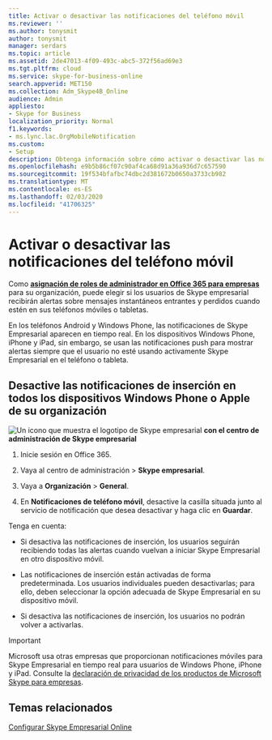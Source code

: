 ```yaml
---
title: Activar o desactivar las notificaciones del teléfono móvil
ms.reviewer: ''
ms.author: tonysmit
author: tonysmit
manager: serdars
ms.topic: article
ms.assetid: 2de47013-4f09-493c-abc5-372f56ad69e3
ms.tgt.pltfrm: cloud
ms.service: skype-for-business-online
search.appverid: MET150
ms.collection: Adm_Skype4B_Online
audience: Admin
appliesto:
- Skype for Business
localization_priority: Normal
f1.keywords:
- ms.lync.lac.OrgMobileNotification
ms.custom:
- Setup
description: Obtenga información sobre cómo activar o desactivar las notificaciones de teléfono móvil para que los usuarios puedan recibir alertas sobre mensajes instantáneos, correo de voz y mensajes instantáneos perdidos.
ms.openlocfilehash: e9b5b86cf07c90af4ca68d91a36a936d7c657590
ms.sourcegitcommit: 19f534bfafbc74dbc2d381672b0650a3733cb982
ms.translationtype: MT
ms.contentlocale: es-ES
ms.lasthandoff: 02/03/2020
ms.locfileid: "41706325"
---
```

# <a name="turn-on-or-off-mobile-phone-notifications"></a>Activar o desactivar las notificaciones del teléfono móvil

Como **[asignación de roles de administrador en Office 365 para empresas](https://support.office.com/article/eac4d046-1afd-4f1a-85fc-8219c79e1504)** para su organización, puede elegir si los usuarios de Skype empresarial recibirán alertas sobre mensajes instantáneos entrantes y perdidos cuando estén en sus teléfonos móviles o tabletas.
  
En los teléfonos Android y Windows Phone, las notificaciones de Skype Empresarial aparecen en tiempo real. En los dispositivos Windows Phone, iPhone y iPad, sin embargo, se usan las notificaciones push para mostrar alertas siempre que el usuario no esté usando activamente Skype Empresarial en el teléfono o tableta.
  
## <a name="turn-push-notifications-off-for-all-the-windows-phone-or-apple-devices-in-your-organization"></a>Desactive las notificaciones de inserción en todos los dispositivos Windows Phone o Apple de su organización
<a name="__top"> </a>

![Un icono que muestra el logotipo](../images/sfb-logo-30x30.png) de Skype empresarial **con el centro de administración de Skype empresarial**

1. Inicie sesión en Office 365.
    
2. Vaya al centro de administración > **Skype empresarial**.
    
3. Vaya a **Organización** > **General**. 
    
4. En **Notificaciones de teléfono móvil**, desactive la casilla situada junto al servicio de notificación que desea desactivar y haga clic en **Guardar**.
    
Tenga en cuenta: 
  
- Si desactiva las notificaciones de inserción, los usuarios seguirán recibiendo todas las alertas cuando vuelvan a iniciar Skype Empresarial en otro dispositivo móvil.
    
- Las notificaciones de inserción están activadas de forma predeterminada. Los usuarios individuales pueden desactivarlas; para ello, deben seleccionar la opción adecuada de Skype Empresarial en su dispositivo móvil.
    
- Si desactiva las notificaciones de inserción, los usuarios no podrán volver a activarlas.
    
> [!IMPORTANT]
>  Microsoft usa otras empresas que proporcionan notificaciones móviles para Skype Empresarial en tiempo real para usuarios de Windows Phone, iPhone y iPad. Consulte la [declaración de privacidad de los productos de Microsoft Skype para empresas](https://go.microsoft.com/fwlink/p/?linkid=247732). 
  
## <a name="related-topics"></a>Temas relacionados

[Configurar Skype Empresarial Online](set-up-skype-for-business-online.md)

  
 
